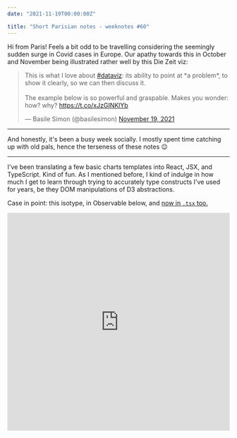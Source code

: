 ```yaml
---
date: "2021-11-19T00:00:00Z"

title: "Short Parisian notes - weeknotes #60"
---
```


Hi from Paris! Feels a bit odd to be travelling considering the seemingly sudden surge in Covid cases in Europe. Our apathy towards this in October and November being illustrated rather well by this Die Zeit viz:

<blockquote class="twitter-tweet"><p lang="en" dir="ltr">This is what I love about <a href="https://twitter.com/hashtag/dataviz?src=hash&amp;ref_src=twsrc%5Etfw">#dataviz</a>: its ability to point at *a problem*, to show it clearly, so we can then discuss it.<br><br>The example below is so powerful and graspable. Makes you wonder: how? why? <a href="https://t.co/xJzGINKlYb">https://t.co/xJzGINKlYb</a></p>&mdash; Basile Simon (@basilesimon) <a href="https://twitter.com/basilesimon/status/1461620122934816769?ref_src=twsrc%5Etfw">November 19, 2021</a></blockquote> <script async src="https://platform.twitter.com/widgets.js" charset="utf-8"></script>

---

And honestly, it's been a busy week socially. I mostly spent time catching up with old pals, hence the terseness of these notes 😉

---

I've been translating a few basic charts templates into React, JSX, and TypeScript. Kind of fun. As I mentioned before, I kind of indulge in how much I get to learn through trying to accurately type constructs I've used for years, be they DOM manipulations of D3 abstractions.

Case in point: this isotype, in Observable below, and [now in `.tsx` too.](https://github.com/etalab/radar-tech-frontend/blob/master/src/components/charts/BarreDePersonnages.tsx)

<iframe width="100%" height="495" frameborder="0" scroll="no" overflow="hidden" src="https://observablehq.com/embed/@basilesimon/isotype-sketch-a-wee-people-bar-chart?cell=viz&cell=minibar&cell=viewof+highlight&cell=barStyle&cell=myStyle"></iframe>
